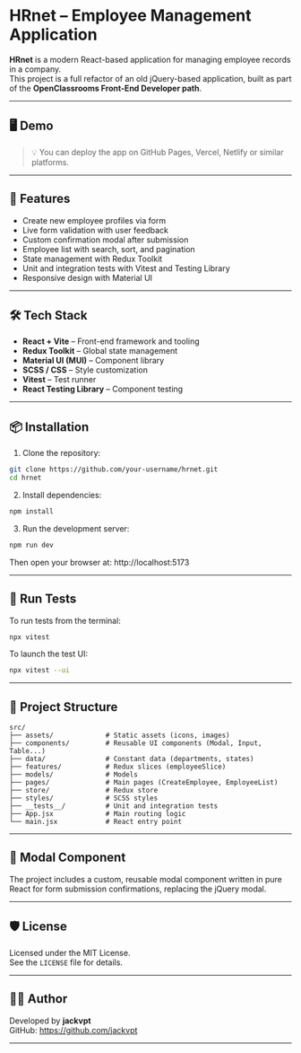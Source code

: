 
# HRnet – Employee Management Application

**HRnet** is a modern React-based application for managing employee records in a company.  
This project is a full refactor of an old jQuery-based application, built as part of the **OpenClassrooms Front-End Developer path**.

---

## 🖥️ Demo

> 💡 You can deploy the app on GitHub Pages, Vercel, Netlify or similar platforms.

---

## 🚀 Features

- Create new employee profiles via form
- Live form validation with user feedback
- Custom confirmation modal after submission
- Employee list with search, sort, and pagination
- State management with Redux Toolkit
- Unit and integration tests with Vitest and Testing Library
- Responsive design with Material UI

---

## 🛠️ Tech Stack

- **React + Vite** – Front-end framework and tooling
- **Redux Toolkit** – Global state management
- **Material UI (MUI)** – Component library
- **SCSS / CSS** – Style customization
- **Vitest** – Test runner
- **React Testing Library** – Component testing

---

## 📦 Installation

1. Clone the repository:

```bash
git clone https://github.com/your-username/hrnet.git
cd hrnet
```

2. Install dependencies:

```bash
npm install
```

3. Run the development server:

```bash
npm run dev
```

Then open your browser at: http://localhost:5173

---

## 🧪 Run Tests

To run tests from the terminal:

```bash
npx vitest
```

To launch the test UI:

```bash
npx vitest --ui
```

---

## 📁 Project Structure

```
src/
├── assets/             # Static assets (icons, images)
├── components/         # Reusable UI components (Modal, Input, Table...)
├── data/               # Constant data (departments, states)
├── features/           # Redux slices (employeeSlice)
├── models/             # Models
├── pages/              # Main pages (CreateEmployee, EmployeeList)
├── store/              # Redux store
├── styles/             # SCSS styles
├── __tests__/          # Unit and integration tests
├── App.jsx             # Main routing logic
└── main.jsx            # React entry point
```

---

## 📌 Modal Component

The project includes a custom, reusable modal component written in pure React for form submission confirmations, replacing the jQuery modal.

---

## 🛡️ License

Licensed under the MIT License.  
See the `LICENSE` file for details.

---

## 👨‍💻 Author

Developed by **jackvpt**  
GitHub: https://github.com/jackvpt

---


